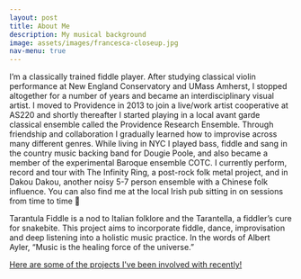 ```yaml
---
layout: post
title: About Me
description: My musical background
image: assets/images/francesca-closeup.jpg
nav-menu: true
---
```


I’m a classically trained fiddle player. After studying classical violin performance at New England Conservatory and UMass Amherst, I stopped altogether for a number of years and became an interdisciplinary visual artist. I moved to Providence in 2013 to join a live/work artist cooperative at AS220 and shortly thereafter I started playing in a local avant garde classical ensemble called the Providence Research Ensemble. Through friendship and collaboration I gradually learned how to improvise across many different genres. While living in NYC I played bass, fiddle and sang in the country music backing band for Dougie Poole, and also became a member of the experimental Baroque ensemble COTC. I currently perform, record and tour with The Infinity Ring, a post-rock folk metal project, and in Dakou Dakou, another noisy 5-7 person ensemble with a Chinese folk influence. You can also find me at the local Irish pub sitting in on sessions from time to time 🙂

Tarantula Fiddle is a nod to Italian folklore and the Tarantella, a fiddler’s cure for snakebite. This project aims to incorporate fiddle, dance, improvisation and deep listening into a holistic music practice. In the words of Albert Ayler, “Music is the healing force of the universe.”

[Here are some of the projects I've been involved with recently!](projects.html)